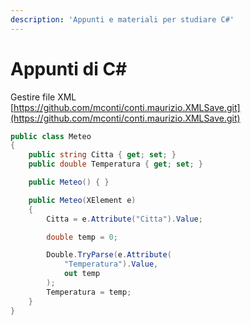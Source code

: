 ```yaml
---
description: 'Appunti e materiali per studiare C#'
---
```


# Appunti di C\#

Gestire file XML  
[https://github.com/mconti/conti.maurizio.XMLSave.git](https://github.com/mconti/conti.maurizio.XMLSave.git)

```csharp
public class Meteo
{
    public string Citta { get; set; }
    public double Temperatura { get; set; }

    public Meteo() { }

    public Meteo(XElement e)
    {
        Citta = e.Attribute("Citta").Value;

        double temp = 0;

        Double.TryParse(e.Attribute(
            "Temperatura").Value,
            out temp
        );
        Temperatura = temp;
    }
}
```


